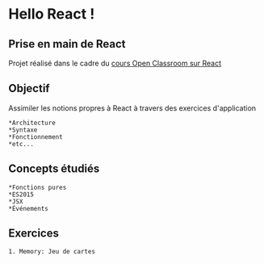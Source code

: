 # Hello React !

## Prise en main de React
Projet réalisé dans le cadre du [cours Open Classroom sur React](https://openclassrooms.com/fr/courses/4664381-realisez-une-application-web-avec-react-js/ "Réalisez une application web avec React.js")

## Objectif
Assimiler les notions propres à React à travers des exercices  d'application

    *Architecture
    *Syntaxe
    *Fonctionnement
    *etc...

## Concepts étudiés

    *Fonctions pures
    *ES2015
    *JSX
    *Événements

## Exercices 

    1. Memory: Jeu de cartes 